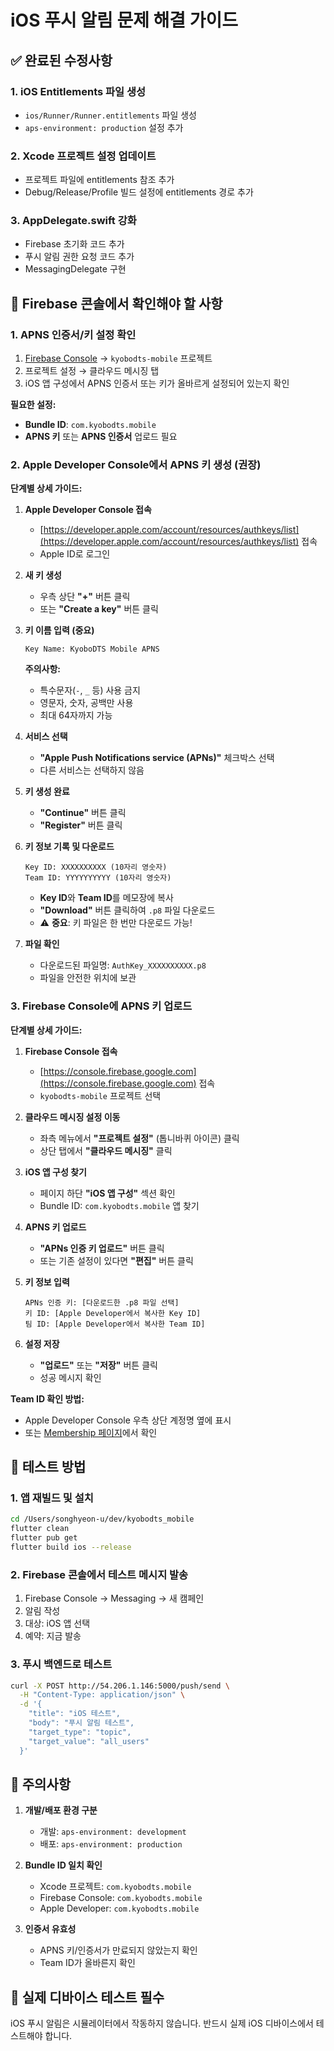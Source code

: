 # iOS 푸시 알림 문제 해결 가이드

## ✅ 완료된 수정사항

### 1. iOS Entitlements 파일 생성
- `ios/Runner/Runner.entitlements` 파일 생성
- `aps-environment: production` 설정 추가

### 2. Xcode 프로젝트 설정 업데이트
- 프로젝트 파일에 entitlements 참조 추가
- Debug/Release/Profile 빌드 설정에 entitlements 경로 추가

### 3. AppDelegate.swift 강화
- Firebase 초기화 코드 추가
- 푸시 알림 권한 요청 코드 추가
- MessagingDelegate 구현

## 🔴 Firebase 콘솔에서 확인해야 할 사항

### 1. APNS 인증서/키 설정 확인
1. [Firebase Console](https://console.firebase.google.com) → `kyobodts-mobile` 프로젝트
2. 프로젝트 설정 → 클라우드 메시징 탭
3. iOS 앱 구성에서 APNS 인증서 또는 키가 올바르게 설정되어 있는지 확인

**필요한 설정:**
- **Bundle ID**: `com.kyobodts.mobile`
- **APNS 키** 또는 **APNS 인증서** 업로드 필요

### 2. Apple Developer Console에서 APNS 키 생성 (권장)

**단계별 상세 가이드:**

1. **Apple Developer Console 접속**
   - [https://developer.apple.com/account/resources/authkeys/list](https://developer.apple.com/account/resources/authkeys/list) 접속
   - Apple ID로 로그인

2. **새 키 생성**
   - 우측 상단 **"+"** 버튼 클릭
   - 또는 **"Create a key"** 버튼 클릭

3. **키 이름 입력 (중요)**
   ```
   Key Name: KyoboDTS Mobile APNS
   ```
   **주의사항:**
   - 특수문자(`-`, `_` 등) 사용 금지
   - 영문자, 숫자, 공백만 사용
   - 최대 64자까지 가능

4. **서비스 선택**
   - **"Apple Push Notifications service (APNs)"** 체크박스 선택
   - 다른 서비스는 선택하지 않음

5. **키 생성 완료**
   - **"Continue"** 버튼 클릭
   - **"Register"** 버튼 클릭

6. **키 정보 기록 및 다운로드**
   ```
   Key ID: XXXXXXXXXX (10자리 영숫자)
   Team ID: YYYYYYYYYY (10자리 영숫자)
   ```
   - **Key ID**와 **Team ID**를 메모장에 복사
   - **"Download"** 버튼 클릭하여 `.p8` 파일 다운로드
   - ⚠️ **중요**: 키 파일은 한 번만 다운로드 가능!

7. **파일 확인**
   - 다운로드된 파일명: `AuthKey_XXXXXXXXXX.p8`
   - 파일을 안전한 위치에 보관

### 3. Firebase Console에 APNS 키 업로드

**단계별 상세 가이드:**

1. **Firebase Console 접속**
   - [https://console.firebase.google.com](https://console.firebase.google.com) 접속
   - `kyobodts-mobile` 프로젝트 선택

2. **클라우드 메시징 설정 이동**
   - 좌측 메뉴에서 **"프로젝트 설정"** (톱니바퀴 아이콘) 클릭
   - 상단 탭에서 **"클라우드 메시징"** 클릭

3. **iOS 앱 구성 찾기**
   - 페이지 하단 **"iOS 앱 구성"** 섹션 확인
   - Bundle ID: `com.kyobodts.mobile` 앱 찾기

4. **APNS 키 업로드**
   - **"APNs 인증 키 업로드"** 버튼 클릭
   - 또는 기존 설정이 있다면 **"편집"** 버튼 클릭

5. **키 정보 입력**
   ```
   APNs 인증 키: [다운로드한 .p8 파일 선택]
   키 ID: [Apple Developer에서 복사한 Key ID]
   팀 ID: [Apple Developer에서 복사한 Team ID]
   ```

6. **설정 저장**
   - **"업로드"** 또는 **"저장"** 버튼 클릭
   - 성공 메시지 확인

**Team ID 확인 방법:**
- Apple Developer Console 우측 상단 계정명 옆에 표시
- 또는 [Membership 페이지](https://developer.apple.com/account/#/membership)에서 확인

## 🔧 테스트 방법

### 1. 앱 재빌드 및 설치
```bash
cd /Users/songhyeon-u/dev/kyobodts_mobile
flutter clean
flutter pub get
flutter build ios --release
```

### 2. Firebase 콘솔에서 테스트 메시지 발송
1. Firebase Console → Messaging → 새 캠페인
2. 알림 작성
3. 대상: iOS 앱 선택
4. 예약: 지금 발송

### 3. 푸시 백엔드로 테스트
```bash
curl -X POST http://54.206.1.146:5000/push/send \
  -H "Content-Type: application/json" \
  -d '{
    "title": "iOS 테스트",
    "body": "푸시 알림 테스트",
    "target_type": "topic",
    "target_value": "all_users"
  }'
```

## 🚨 주의사항

1. **개발/배포 환경 구분**
   - 개발: `aps-environment: development`
   - 배포: `aps-environment: production`

2. **Bundle ID 일치 확인**
   - Xcode 프로젝트: `com.kyobodts.mobile`
   - Firebase Console: `com.kyobodts.mobile`
   - Apple Developer: `com.kyobodts.mobile`

3. **인증서 유효성**
   - APNS 키/인증서가 만료되지 않았는지 확인
   - Team ID가 올바른지 확인

## 📱 실제 디바이스 테스트 필수

iOS 푸시 알림은 시뮬레이터에서 작동하지 않습니다.
반드시 실제 iOS 디바이스에서 테스트해야 합니다.